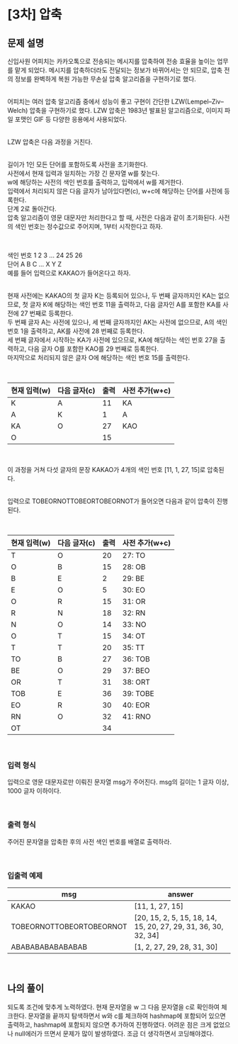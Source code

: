 # [3차] 압축

## 문제 설명
신입사원 어피치는 카카오톡으로 전송되는 메시지를 압축하여 전송 효율을 높이는 업무를 맡게 되었다. 메시지를 압축하더라도 전달되는 정보가 바뀌어서는 안 되므로, 압축 전의 정보를 완벽하게 복원 가능한 무손실 압축 알고리즘을 구현하기로 했다.<br><br>

어피치는 여러 압축 알고리즘 중에서 성능이 좋고 구현이 간단한 LZW(Lempel–Ziv–Welch) 압축을 구현하기로 했다. LZW 압축은 1983년 발표된 알고리즘으로, 이미지 파일 포맷인 GIF 등 다양한 응용에서 사용되었다.<br><br>

LZW 압축은 다음 과정을 거친다.<br><br>

길이가 1인 모든 단어를 포함하도록 사전을 초기화한다.<br>
사전에서 현재 입력과 일치하는 가장 긴 문자열 w를 찾는다.<br>
w에 해당하는 사전의 색인 번호를 출력하고, 입력에서 w를 제거한다.<br>
입력에서 처리되지 않은 다음 글자가 남아있다면(c), w+c에 해당하는 단어를 사전에 등록한다.<br>
단계 2로 돌아간다.<br>
압축 알고리즘이 영문 대문자만 처리한다고 할 때, 사전은 다음과 같이 초기화된다. 사전의 색인 번호는 정수값으로 주어지며, 1부터 시작한다고 하자.

<br>

색인 번호	1	2	3	...	24	25	26<br>
단어	A	B	C	...	X	Y	Z<br>
예를 들어 입력으로 KAKAO가 들어온다고 하자.<br><br>

현재 사전에는 KAKAO의 첫 글자 K는 등록되어 있으나, 두 번째 글자까지인 KA는 없으므로, 첫 글자 K에 해당하는 색인 번호 11을 출력하고, 다음 글자인 A를 포함한 KA를 사전에 27 번째로 등록한다.<br>
두 번째 글자 A는 사전에 있으나, 세 번째 글자까지인 AK는 사전에 없으므로, A의 색인 번호 1을 출력하고, AK를 사전에 28 번째로 등록한다.<br>
세 번째 글자에서 시작하는 KA가 사전에 있으므로, KA에 해당하는 색인 번호 27을 출력하고, 다음 글자 O를 포함한 KAO를 29 번째로 등록한다.<br>
마지막으로 처리되지 않은 글자 O에 해당하는 색인 번호 15를 출력한다.

<br>

| 현재 입력(w) | 다음 글자(c) | 출력 | 사전 추가(w+c) |
|--------------|--------------|------|----------------|
| K            | A            | 11   | KA             |
| A            | K            | 1    | A              |
| KA           | O            | 27   | KAO            |
| O            |              | 15   |                |

<br>

이 과정을 거쳐 다섯 글자의 문장 KAKAO가 4개의 색인 번호 [11, 1, 27, 15]로 압축된다.<br><br>

입력으로 TOBEORNOTTOBEORTOBEORNOT가 들어오면 다음과 같이 압축이 진행된다.

<br>

| 현재 입력(w) | 다음 글자(c) | 출력 | 사전 추가(w+c) |
|--------------|--------------|------|----------------|
| T            | O            | 20   | 27: TO         |
| O            | B            | 15   | 28: OB         |
| B            | E            | 2    | 29: BE         |
| E            | O            | 5    | 30: EO         |
| O            | R            | 15   | 31: OR         |
| R            | N            | 18   | 32: RN         |
| N            | O            | 14   | 33: NO         |
| O            | T            | 15   | 34: OT         |
| T            | T            | 20   | 35: TT         |
| TO           | B            | 27   | 36: TOB        |
| BE           | O            | 29   | 37: BEO        |
| OR           | T            | 31   | 38: ORT        |
| TOB          | E            | 36   | 39: TOBE       |
| EO           | R            | 30   | 40: EOR        |
| RN           | O            | 32   | 41: RNO        |
| OT           |              | 34   |                |

<br>

### 입력 형식
입력으로 영문 대문자로만 이뤄진 문자열 msg가 주어진다. msg의 길이는 1 글자 이상, 1000 글자 이하이다.

<br>

### 출력 형식
주어진 문자열을 압축한 후의 사전 색인 번호를 배열로 출력하라.

<br>

### 입출력 예제
| msg                      | answer                                                         |
|--------------------------|----------------------------------------------------------------|
| KAKAO                    | [11, 1, 27, 15]                                                |
| TOBEORNOTTOBEORTOBEORNOT | [20, 15, 2, 5, 15, 18, 14, 15, 20, 27, 29, 31, 36, 30, 32, 34] |
| ABABABABABABABAB         | [1, 2, 27, 29, 28, 31, 30]                                     |

<br>

## 나의 풀이
되도록 조건에 맞추게 노력하였다. 현재 문자열을 w 그 다음 문자열을 c로 확인하여 체크한다. 문자열을 끝까지 탐색하면서 w와 c를 체크하여 hashmap에 포함되어 있으면 출력하고, hashmap에 포함되지 않으면 추가하여 진행하였다. 어려운 점은 크게 없었으나 null에러가 뜨면서 문제가 많이 발생하였다. 조금 더 생각하면서 코딩해야겠다.